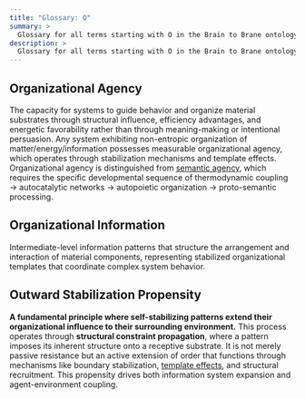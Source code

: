 ```yaml
---
title: "Glossary: O"
summary: >
  Glossary for all terms starting with O in the Brain to Brane ontology framework
description: >
  Glossary for all terms starting with O in the Brain to Brane ontology framework
---
```


## Organizational Agency

The capacity for systems to guide behavior and organize material substrates through structural influence, efficiency advantages, and energetic favorability rather than through meaning-making or intentional persuasion. Any system exhibiting non-entropic organization of matter/energy/information possesses measurable organizational agency, which operates through stabilization mechanisms and template effects. Organizational agency is distinguished from [semantic agency](S.md#semantic-agency), which requires the specific developmental sequence of thermodynamic coupling → autocatalytic networks → autopoietic organization → proto-semantic processing.

## Organizational Information

Intermediate-level information patterns that structure the arrangement and interaction of material components, representing stabilized organizational templates that coordinate complex system behavior.

## Outward Stabilization Propensity

**A fundamental principle where self-stabilizing patterns extend their organizational influence to their surrounding environment.** This process operates through **structural constraint propagation**, where a pattern imposes its inherent structure onto a receptive substrate. It is not merely passive resistance but an active extension of order that functions through mechanisms like boundary stabilization, [template effects](P.md#template-effects), and structural recruitment. This propensity drives both information system expansion and agent-environment coupling.
